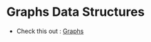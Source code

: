 # Graphs Data Structures
- Check this out : [Graphs](https://codefellows.github.io/common_curriculum/data_structures_and_algorithms/Code_401/class-35/resources/graphs.html)